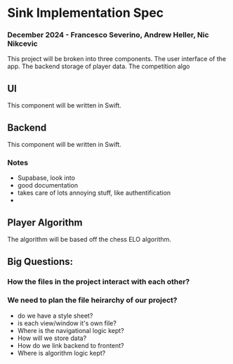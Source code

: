 # Sink Implementation Spec

### December 2024 - Francesco Severino, Andrew Heller, Nic Nikcevic

This project will be broken into three components. The user interface of the app. The backend storage of player data. The competition algo

## UI

This component will be written in Swift.

## Backend

This component will be written in Swift.

### Notes

- Supabase, look into
- good documentation
- takes care of lots annoying stuff, like authentification
- 

## Player Algorithm

The algorithm will be based off the chess ELO algorithm.

## Big Questions:

### How the files in the project interact with each other?

### We need to plan the file heirarchy of our project?

- do we have a style sheet?
- is each view/window it's own file?
- Where is the navigational logic kept?
- How will we store data?
- How do we link backend to frontent?
- Where is algorithm logic kept?




